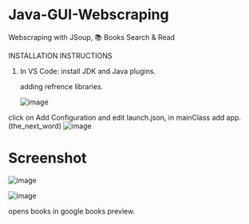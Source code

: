 # Java-GUI-Webscraping
Webscraping with JSoup,  📚 Books Search &amp; Read 

INSTALLATION INSTRUCTIONS
1. In VS Code: install JDK and Java plugins.
  
   adding refrence libraries.

   ![image](https://github.com/adityacodepublic/Java-GUI-Webscraping/assets/93919558/c531a65d-5a5c-403d-9f71-39b5c9996156)



  click on Add Configuration and edit launch.json, in mainClass add app.(the_next_word)
  ![image](https://github.com/adityacodepublic/Java-GUI-Webscraping/assets/93919558/01cea6b7-aa58-4892-94b2-e1da1155b58b)




   # Screenshot

  ![image](https://github.com/adityacodepublic/Java-GUI-Webscraping/assets/93919558/af12f080-6474-4b71-a4d0-b12fe316b53d)


  ![image](https://github.com/adityacodepublic/Java-GUI-Webscraping/assets/93919558/baeef10b-90ec-44fc-923f-d018a71d6b74)

  opens books in google books preview. 


